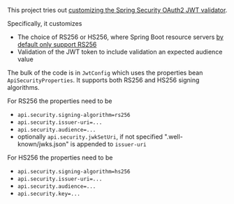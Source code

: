 This project tries out [customizing the Spring Security OAuth2 JWT validator](https://docs.spring.io/spring-security/site/docs/current/reference/html5/#oauth2resourceserver-jwt-validation-custom). 

Specifically, it customizes
- The choice of RS256 or HS256, where Spring Boot resource servers [by default only support RS256](https://docs.spring.io/spring-security/site/docs/current/reference/html5/#oauth2resourceserver-jwt-decoder-algorithm)
- Validation of the JWT token to include validation an expected audience value

The bulk of the code is in `JwtConfig` which uses the properties bean `ApiSecurityProperties`. It supports both RS256 and HS256 signing algorithms.

For RS256 the properties need to be
- `api.security.signing-algorithm=rs256`
- `api.security.issuer-uri=...`
- `api.security.audience=...`
- optionally `api.security.jwkSetUri`, if not specified ".well-known/jwks.json" is appended to `issuer-uri`

For HS256 the properties need to be
- `api.security.signing-algorithm=hs256`
- `api.security.issuer-uri=...`
- `api.security.audience=...`
- `api.security.key=...`



